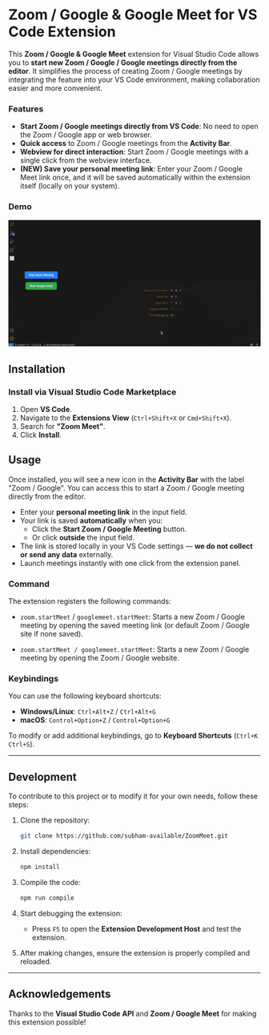 # Zoom / Google & Google Meet for VS Code Extension

This **Zoom / Google & Google Meet** extension for Visual Studio Code allows you to **start new Zoom / Google / Google meetings directly from the editor**. It simplifies the process of creating Zoom / Google meetings by integrating the feature into your VS Code environment, making collaboration easier and more convenient.

### Features
- **Start Zoom / Google meetings directly from VS Code**: No need to open the Zoom / Google app or web browser.
- **Quick access** to Zoom / Google meetings from the **Activity Bar**.
- **Webview for direct interaction**: Start Zoom / Google meetings with a single click from the webview interface.
- **(NEW) Save your personal meeting link**: Enter your Zoom / Google Meet link once, and it will be saved automatically within the extension itself (locally on your system).


### Demo

![Demo](demo.gif) [](demo.gif)

## Installation

### Install via Visual Studio Code Marketplace

1. Open **VS Code**.
2. Navigate to the **Extensions View** (`Ctrl+Shift+X` or `Cmd+Shift+X`).
3. Search for **"Zoom Meet"**.
4. Click **Install**.

## Usage

Once installed, you will see a new icon in the **Activity Bar** with the label "Zoom / Google". You can access this to start a Zoom / Google meeting directly from the editor.

- Enter your **personal meeting link** in the input field.
- Your link is saved **automatically** when you:
  - Click the **Start Zoom / Google Meeting** button.
  - Or click **outside** the input field.
- The link is stored locally in your VS Code settings — **we do not collect or send any data** externally.
- Launch meetings instantly with one click from the extension panel.

### Command

The extension registers the following commands:

- `zoom.startMeet` / `googlemeet.startMeet`: Starts a new Zoom / Google meeting by opening the saved meeting link (or default Zoom / Google site if none saved).

- `zoom.startMeet / googlemeet.startMeet`: Starts a new Zoom / Google meeting by opening the Zoom / Google website.

### Keybindings

You can use the following keyboard shortcuts:

- **Windows/Linux**: `Ctrl+Alt+Z` / `Ctrl+Alt+G`
- **macOS**: `Control+Option+Z` / `Control+Option+G`

To modify or add additional keybindings, go to **Keyboard Shortcuts** (`Ctrl+K Ctrl+S`).

---

## Development

To contribute to this project or to modify it for your own needs, follow these steps:

1. Clone the repository:
    ```bash
    git clone https://github.com/subham-available/ZoomMeet.git
    ```

2. Install dependencies:
    ```bash
    npm install
    ```

3. Compile the code:
    ```bash
    npm run compile
    ```

4. Start debugging the extension:
    - Press `F5` to open the **Extension Development Host** and test the extension.

5. After making changes, ensure the extension is properly compiled and reloaded.

---

## Acknowledgements

Thanks to the **Visual Studio Code API** and **Zoom / Google Meet** for making this extension possible!
